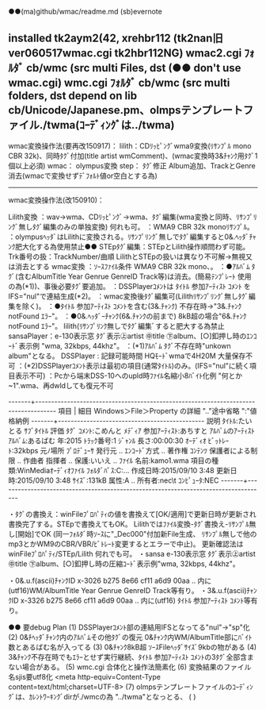 ●●(ma)github/wmac/readme.md  (sb)evernote 

installed tk2aym2(42, xrehbr112    (tk2nan旧ver060517wmac.cgi tk2hbr112NG)
wmac2.cgi ﾌｫﾙﾀﾞ cb/wmc (src multi Files, dst          (●● don't use wmac.cgi)
wmc.cgi   ﾌｫﾙﾀﾞ cb/wmc (src multi folders, dst
depend on lib cb/Unicode/Japanese.pm、olmpsテンプレートファイル./twma(ｺｰﾃﾞｨﾝｸﾞは../twma)
------------------------------------------------------------------------------------------
wmac変換操作法(要再改150917)：
lilith：CDﾘｯﾋﾟﾝｸﾞwma9変換(ﾘｻﾝﾌﾟﾙ mono CBR 32k)、同時ﾀｸﾞ付加(title artist wmComment)、(wmac変換時3&ﾁｬﾝｸ用ﾀｸﾞ1個以上必須)
wmac：  olympus変換
step：  ﾀｸﾞ修正 Album追加、TrackとGenre消去(wmacで変換せずﾃﾞﾌｫﾙﾄ値or空白とする為)

------------------------------------------------------------------------------------------
wmac変換操作法(改150910)：

Lilith変換 ：wav->wma、CDﾘｯﾋﾟﾝｸﾞ->wma、ﾀｸﾞ編集(wma変換と同時、ﾘｻﾝﾌﾟﾘﾝｸﾞ無しﾀｸﾞ編集のみの単独変換) 何れも可。
           ：WMA9 CBR 32k monoﾘｻﾝﾌﾟﾙ。
           ：olympusﾍｯﾀﾞはLilithに変換される。ﾘｻﾝﾌﾟﾘﾝｸﾞ無しでﾀｸﾞ編集すると0&.ﾍｯﾀﾞﾁｬﾝｸ肥大化する為使用禁止●●
STEpﾀｸﾞ編集：STEpとLilith操作順問わず可能。
Trk番号の扱：TrackNumber/曲順 LilithとSTEpの扱いは異なり不可解->無視又は消去とする
wmac変換   ：ｿｰｽﾌｧｲﾙ条件 WMA9 CBR 32k mono、。
           ：●ｱﾙﾊﾞﾑ ﾀｸﾞ(含むAlbumTitle Year Genrue GenreID Track等)は消去。(簡易ﾃﾝﾌﾟﾚｰﾄ 使用の為(*1))、事後必要ﾀｸﾞ要追加。
           ：DSSPlayerｺﾒﾝﾄは ﾀｲﾄﾙ 参加ｱｰﾃｨｽﾄ ｺﾒﾝﾄ をIFS="nul"で連結生成(*2)。
           ：wmac変換後ﾀｸﾞ編集可(Lilithﾘｻﾝﾌﾟﾘﾝｸﾞ無しﾀｸﾞ編集を除く)。 
           ：●ﾀｲﾄﾙ 参加ｱｰﾃｨｽﾄ ｺﾒﾝﾄを含む(3&.ﾁｬﾝｸ) 不存在時->"3&.ﾁｬﾝｸnotFound ｴﾗｰ"。
           ：●0&.ﾍｯﾀﾞｰﾁｬﾝｸ(6&.ﾁｬﾝｸの前まで) 8kB超の場合"6&.ﾁｬﾝｸnotFound ｴﾗｰ"。
                 lilith(ﾘｻﾝﾌﾟﾘﾝｸ無しでﾀｸﾞ編集ﾞすると肥大する為禁止
sansaPlayer：e-130表示窓 ﾀｸﾞ表示㊤artist ㊥title ㊦album、[○]釦押し時のｴﾝｺｰﾄﾞ表示例 "wma, 32kbps, 44khz"。
           ：(*1)ｱﾙﾊﾞﾑ ﾀｸﾞ不存在時"unkown album"となる。
DSSPlayer  : 記録可能時間 HQﾓｰﾄﾞwmaで4H20M 大量保存不可
           ：(*2)DSSPlayerｺﾒﾝﾄ表示は最初の項目(通常ﾀｲﾄﾙ)のみ。(IFS="nul"に続く項目表示不可)
           ：Pcから端末DSS-10へのupld時ﾌｧｲﾙ名縮小8ﾊﾞｲﾄ化例 "何とか~1".wma、再dwldしても復元不可

-------+------------------------------------------------------------------------------------
 項目  | 細目           Windows＞File＞Property の詳細 ".."途中省略  ":"値格納例
-------+----------------------------------------------
説明 ﾀｲﾄﾙ:たいとる ｻﾌﾞﾀｲﾄﾙ 評価 ﾀｸﾞ ｺﾒﾝﾄ:こめんと
ﾒﾃﾞｨｱ 参加ｱｰﾃｨｽﾄ:あちすと ｱﾙﾊﾞﾑのｱｰﾃｨｽﾄ ｱﾙﾊﾞﾑ:あるばむ 年:2015 ﾄﾗｯｸ番号:1 ｼﾞｬﾝﾙ 長さ:00:00:30
ｵｰﾃﾞｨｵ ﾋﾞｯﾄﾚｰﾄ:32kbps
元ﾉ場所 ﾌﾟﾛﾃﾞｭｰｻ 発行元 ..  ｴﾝｺｰﾄﾞ方式 .. 著作権
ｺﾝﾃﾝﾂ 保護者による制限 .. 作曲者 指揮者 ..  保護:いいえ ..
ﾌｧｲﾙ 名前:kamo1.wma 項目の種類:WinMediaｵｰﾃﾞｨｵﾌｧｲﾙ ﾌｫﾙﾀﾞﾊﾟｽ:C:\... 作成日時:2015/09/10 3:48 更新日時:2015/09/10 3:48
ｻｲｽﾞ:131kB 属性:A .. 所有者:nec\t ｺﾝﾋﾟｭｰﾀ:NEC
-------+------------------------------------------------------------------------------------

・ﾀｸﾞの書換え：winFileﾌﾟﾛﾊﾟﾃｨの値を書換えて[OK/適用]で更新日時が更新され書換完了する。STEpで書換えてもOK。
   Lilithではﾌｧｲﾙ変換-ﾀｸﾞ書換え-ﾘｻﾝﾌﾟﾙ無し[開始]でOK (同一ﾌｫﾙﾀﾞ時ｿｰｽに"_Dec000"付加新File生成、
     ﾘｻﾝﾌﾟﾙ無しで他のmp3とかWM9のCBR/VBR/ﾋﾞﾄﾚｰﾄ変更するとエラーで中止)。
   更新確認法は winFileﾌﾟﾛﾊﾟﾃｨ/STEp/Lilith 何れでも可。
・sansa e-130表示窓  ﾀｸﾞ表示㊤artist  ㊥title ㊦album、[○]釦押し時の圧縮ｺｰﾄﾞ表示例"wma, 32kbps, 44khz"。

・0&.u.f(ascii)ﾁｬﾝｸID x-3026 b275 8e66 cf11 a6d9 00aa .. 内に(utf16)WM/AlbumTitle Year Genrue GenreID Track等有り。
・3&.u.f(ascii)ﾁｬﾝｸID x-3326 b275 8e66 cf11 a6d9 00aa .. 内に(utf16) ﾀｲﾄﾙ 参加ｱｰﾃｨｽﾄ ｺﾒﾝﾄ等有り。

●● 要debug Plan
(1) DSSPlayerｺﾒﾝﾄ部の連結用IFSとなってる"nul"->"sp"化 
(2) 0&ﾁﾍｯﾀﾞﾁｬﾝｸ内のｱﾙﾊﾞﾑその他ﾀｸﾞの復元 0&ﾁｬﾝｸ内WM/AlbumTitle部にﾊﾞｲﾄ数とあるばむ名が入ってる
(3) 0&ﾁｬﾝｸ8kB超 ｿｰｽFileﾍｯﾀﾞｻｲｽﾞ9kbの物がある
(4) 3&ﾁｬﾝｸ不存在時でもｴﾗｰとせず実行継続、ﾀｲﾄﾙ 参加ｱｰﾃｨｽﾄ ｺﾒﾝﾄの3ﾀｸﾞ全部含まない場合がある。
(5) wmc.cgi 合体化と操作法簡素化
(6) 変換結果のファイル名sjis要utf8化 <head><meta http-equiv=Content-Type content=text/html;charset=UTF-8></head>
(7) olmpsテンプレートファイルのｺｰﾃﾞｨﾝｸﾞは、ｶﾚﾝﾄﾜｰｷﾝｸﾞdirが./wmcの為 "../twma"となっとる、
( ) 
